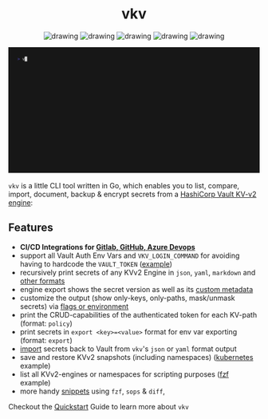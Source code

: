 <div align="center">
<h1> vkv </h1>
<img src="https://github.com/FalcoSuessgott/vkv/actions/workflows/test.yml/badge.svg" alt="drawing"/>
<img src="https://github.com/FalcoSuessgott/vkv/actions/workflows/lint.yml/badge.svg" alt="drawing"/>
<img src="https://codecov.io/gh/FalcoSuessgott/vkv/branch/master/graph/badge.svg" alt="drawing"/>
<img src="https://img.shields.io/github/downloads/FalcoSuessgott/vkv/total.svg" alt="drawing"/>
<img src="https://img.shields.io/github/v/release/FalcoSuessgott/vkv" alt="drawing"/>
</div>

![gif](assets/demo.gif)


`vkv` is a little CLI tool written in Go, which enables you to list, compare, import, document, backup & encrypt secrets from a [HashiCorp Vault KV-v2 engine](https://developer.hashicorp.com/vault/docs/secrets/kv/kv-v2):


## Features
* **CI/CD Integrations for [Gitlab, GitHub, Azure Devops](https://falcosuessgott.github.io/vkv/cicd/gitlab/)**
* support all Vault Auth Env Vars and `VKV_LOGIN_COMMAND` for avoiding having to hardcode the `VAULT_TOKEN` ([example](https://falcosuessgott.github.io/vkv/authentication/))
* recursively print secrets of any KVv2 Engine in `json`, `yaml`, `markdown` and [other formats](https://falcosuessgott.github.io/vkv/export/formats/)
* engine export shows the secret version as well as its [custom metadata](https://developer.hashicorp.com/vault/docs/commands/kv/metadata)
* customize the output (show only-keys, only-paths, mask/unmask secrets) via [flags or environment](https://falcosuessgott.github.io/vkv/export/)
* print the CRUD-capabilities of the authenticated token for each KV-path (format: `policy`)
* print secrets in `export <key>=<value>` format for env var exporting (format: `export`)
* [import](https://falcosuessgott.github.io/vkv/06_import/) secrets back to Vault from `vkv`'s `json` or `yaml` format output
* save and restore KVv2 snapshots (including namespaces) ([kubernetes](https://falcosuessgott.github.io/vkv/advanced_examples/kubernetes/) example)
* list all KVv2-engines or namespaces for scripting purposes ([fzf](https://falcosuessgott.github.io/vkv/advanced_examples/fzf/) example)
* more handy [snippets](https://falcosuessgott.github.io/vkv/advanced_examples/diff/) using `fzf`, `sops` & `diff`,

Checkout the [Quickstart](https://falcosuessgott.github.io/vkv/quickstart/) Guide to learn more about `vkv`

